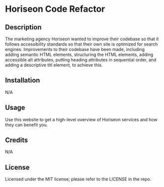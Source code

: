 # Horiseon Code Refactor

## Description

The marketing agency Horiseon wanted to improve their codebase so that it follows accessibility standards so that their own site is optimized for search engines. Improvements to their codebase have been made, including adding semantic HTML elements, structuring the HTML elements, adding accessible alt attributes, putting heading attributes in sequential order, and adding a descriptive titl element, to achieve this.


## Installation

N/A

## Usage

Use this website to get a high-level overview of Horiseon services and how they can benefit you.


## Credits

N/A

## License

Licensed under the MIT license; please refer to the LICENSE in the repo.